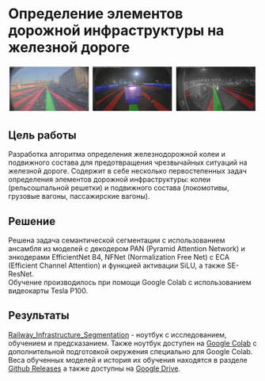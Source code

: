 # Определение элементов дорожной инфраструктуры на железной дороге

![Элементы дорожной инфраструктуры](images/infrastructure.png)

## Цель работы
Разработка алгоритма определения железнодорожной колеи и подвижного состава для предотвращения чрезвычайных ситуаций на железной дороге. Содержит в себе несколько первостепенных задач определения элементов дорожной инфраструктуры: колеи (рельсошпальной решетки) и подвижного состава (локомотивы, грузовые вагоны, пассажирские вагоны).

## Решение
Решена задача семантической сегментации с использованием ансамбля из моделей с декодером PAN (Pyramid Attention Network) и энкодерами EfficientNet B4, NFNet (Normalization Free Net) с ECA (Efficient Channel Attention) и функцией активации SiLU, а также SE-ResNet. </br>
Обучение производилось при помощи Google Colab с использованием видеокарты Tesla P100.

## Результаты
[Railway_Infrastructure_Segmentation](Railway_Infrastructure_Segmentation.ipynb) - ноутбук с исследованием, обучением и предсказанием. Также ноутбук доступен на [Google Colab](https://colab.research.google.com/drive/1ZpusX5_8jv6mvNSe9pwRF0kU9XDCCETN) с дополнительной подготовкой окружения специально для Google Colab.</br>
Веса обученных моделей и история их обучения находятся в разделе [Github Releases](https://github.com/slavabarkov/railway-infrastructure-segmentation/releases) а также доступны на [Google Drive](https://drive.google.com/drive/folders/1NgPEgN2azZ_I7hPiESbTdO0O2xhYjfyd).

